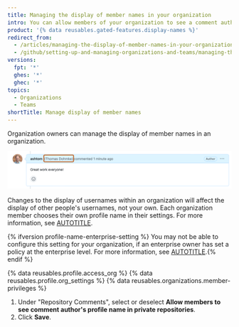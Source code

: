 ```yaml
---
title: Managing the display of member names in your organization
intro: You can allow members of your organization to see a comment author's profile name in private repositories in the organization.
product: '{% data reusables.gated-features.display-names %}'
redirect_from:
  - /articles/managing-the-display-of-member-names-in-your-organization
  - /github/setting-up-and-managing-organizations-and-teams/managing-the-display-of-member-names-in-your-organization
versions:
  fpt: '*'
  ghes: '*'
  ghec: '*'
topics:
  - Organizations
  - Teams
shortTitle: Manage display of member names
---
```


Organization owners can manage the display of member names in an organization.

![Screenshot of an issue comment. The header says "ashtom (Thomas Dohmke) commented 1 minute ago," with "(Thomas Dohmke)" outlined in dark orange.](/assets/images/help/issues/commenter-full-name.png)

Changes to the display of usernames within an organization will affect the display of other people's usernames, not your own. Each organization member chooses their own profile name in their settings. For more information, see [AUTOTITLE](/account-and-profile/setting-up-and-managing-your-github-profile/customizing-your-profile/personalizing-your-profile#changing-your-profile-name).

{% ifversion profile-name-enterprise-setting %}
You may not be able to configure this setting for your organization, if an enterprise owner has set a policy at the enterprise level. For more information, see [AUTOTITLE](/admin/policies/enforcing-policies-for-your-enterprise/enforcing-repository-management-policies-in-your-enterprise#enforcing-a-policy-for-inviting-outside-collaborators-to-repositories).{% endif %}

{% data reusables.profile.access_org %}
{% data reusables.profile.org_settings %}
{% data reusables.organizations.member-privileges %}
1. Under "Repository Comments", select or deselect **Allow members to see comment author's profile name in private repositories**.
1. Click **Save**.
